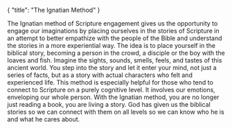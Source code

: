 { "title": "The Ignatian Method" }

The Ignatian method of Scripture engagement gives us the opportunity to engage
our imaginations by placing ourselves in the stories of Scripture in an attempt
to better empathize with the people of the Bible and understand the stories in
a more experiential way. The idea is to place yourself in the biblical story,
becoming a person in the crowd, a disciple or the boy with the loaves and
fish. Imagine the sights, sounds, smells, feels, and tastes of this ancient
world. You step into the story and let it enter your mind, not just a series of
facts, but as a story with actual characters who felt and experienced
life. This method is especially helpful for those who tend to connect to
Scripture on a purely cognitive level. It involves our emotions, enveloping our
whole person. With the Ignatian method, you are no longer just reading a book,
you are living a story. God has given us the biblical stories so we can connect
with them on all levels so we can know who he is and what he cares about.
